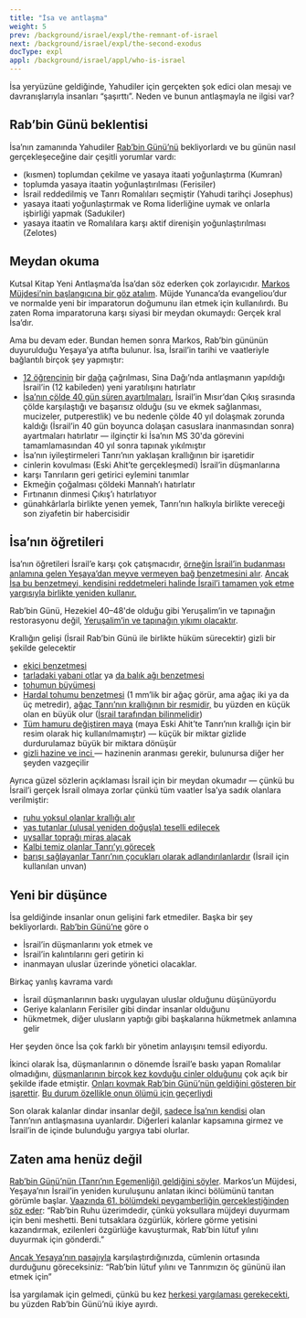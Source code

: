 ```yaml
---
title: "İsa ve antlaşma"
weight: 5
prev: /background/israel/expl/the-remnant-of-israel
next: /background/israel/expl/the-second-exodus
docType: expl
appl: /background/israel/appl/who-is-israel
---
```


İsa yeryüzüne geldiğinde, Yahudiler için gerçekten şok edici olan mesajı ve davranışlarıyla insanları “şaşırttı”. Neden ve bunun antlaşmayla ne ilgisi var?

## Rab’bin Günü beklentisi

<a name="b6b5"></a>
İsa’nın zamanında Yahudiler [Rab’bin Günü’nü](/background/israel/expl/the-day-of-the-lord) bekliyorlardı ve bu günün nasıl gerçekleşeceğine dair çeşitli yorumlar vardı:

- (kısmen) toplumdan çekilme ve yasaya itaati yoğunlaştırma (Kumran)
- toplumda yasaya itaatin yoğunlaştırılması (Ferisiler)
- İsrail reddedilmiş ve Tanrı Romalıları seçmiştir (Yahudi tarihçi Josephus)
- yasaya itaati yoğunlaştırmak ve Roma liderliğine uymak ve onlarla işbirliği yapmak (Sadukiler)
- yasaya itaatin ve Romalılara karşı aktif direnişin yoğunlaştırılması (Zelotes)

## Meydan okuma

<a name="1481"></a>
Kutsal Kitap Yeni Antlaşma’da İsa’dan söz ederken çok zorlayıcıdır. [Markos Müjdesi’nin başlangıcına bir göz atalım](https://biblehub.com/interlinear/mark/1-1.htm). Müjde Yunanca’da evangeliou’dur ve normalde yeni bir imparatorun doğumunu ilan etmek için kullanılırdı. Bu zaten Roma imparatoruna karşı siyasi bir meydan okumaydı: Gerçek kral İsa’dır.

Ama bu devam eder. Bundan hemen sonra Markos, Rab’bin gününün duyurulduğu Yeşaya’ya atıfta bulunur. İsa, İsrail’in tarihi ve vaatleriyle bağlantılı birçok şey yapmıştır:

- [12 öğrencinin](https://www.bibleserver.com/TR/Markos3%3A13-19) bir [dağa](https://www.bibleserver.com/TR/Luka6%3A12-13) çağrılması, Sina Dağı’nda antlaşmanın yapıldığı İsrail’in (12 kabileden) yeni yaratılışını hatırlatır
- [İsa’nın çölde 40 gün süren ayartılmaları](https://www.bibleserver.com/TR/Luka4%3A1-13), İsrail’in Mısır’dan Çıkış sırasında çölde karşılaştığı ve başarısız olduğu (su ve ekmek sağlanması, mucizeler, putperestlik) ve bu nedenle çölde 40 yıl dolaşmak zorunda kaldığı (İsrail’in 40 gün boyunca dolaşan casuslara inanmasından sonra) ayartmaları hatırlatır — ilginçtir ki İsa’nın MS 30'da görevini tamamlamasından 40 yıl sonra tapınak yıkılmıştır
- İsa’nın iyileştirmeleri Tanrı’nın yaklaşan krallığının bir işaretidir
- cinlerin kovulması (Eski Ahit’te gerçekleşmedi) İsrail’in düşmanlarına
- karşı Tanrıların geri getirici eylemini tanımlar
- Ekmeğin çoğalması çöldeki Mannah’ı hatırlatır
- Fırtınanın dinmesi Çıkış’ı hatırlatıyor
- günahkârlarla birlikte yenen yemek, Tanrı’nın halkıyla birlikte vereceği son ziyafetin bir habercisidir

## İsa’nın öğretileri

<a name="9f5f"></a>
İsa’nın öğretileri İsrail’e karşı çok çatışmacıdır, [örneğin İsrail’in budanması anlamına gelen Yeşaya’dan meyve vermeyen bağ benzetmesini alır](https://www.bibleserver.com/TR/Ye%C5%9Faya5%3A1-7). [Ancak İsa bu benzetmeyi, kendisini reddetmeleri halinde İsrail’i tamamen yok etme yargısıyla birlikte yeniden kullanır.](https://www.bibleserver.com/TR/Matta21%3A33-45)

Rab’bin Günü, Hezekiel 40–48'de olduğu gibi Yeruşalim’in ve tapınağın restorasyonu değil, [Yeruşalim’in ve tapınağın yıkımı olacaktır](https://www.bibleserver.com/TR/Markos13).

Krallığın gelişi (İsrail Rab’bin Günü ile birlikte hüküm sürecektir) gizli bir şekilde gelecektir

- [eki̇ci̇ benzetmesi̇](https://www.bibleserver.com/TR/Markos4%3A1-20)
- [tarladaki yabani otlar](https://www.bibleserver.com/TR/Matta13%3A24-30) ya [da balık ağı benzetmesi](https://www.bibleserver.com/TR/Matta13%3A47-50)
- [tohumun büyümesi](https://www.bibleserver.com/TR/Markos4%3A26-29)
- [Hardal tohumu benzetmesi](https://www.bibleserver.com/TR/Markos4%3A30-32) (1 mm’lik bir ağaç görür, ama ağaç iki ya da üç metredir), [ağaç Tanrı’nın krallığının bir resmidir,](https://www.bibleserver.com/TR/Hezekiel17) bu yüzden en küçük olan en büyük olur ([İsrail tarafından bilinmelidir](https://www.bibleserver.com/TR/Yasan%C4%B1n%20Tekrar%C4%B17%3A7))
- [Tüm hamuru değiştiren maya](https://www.bibleserver.com/TR/Matta13%3A33) (maya Eski Ahit’te Tanrı’nın krallığı için bir resim olarak hiç kullanılmamıştır) — küçük bir miktar gizlide durdurulamaz büyük bir miktara dönüşür
- [gizli hazine ve inci ](https://www.bibleserver.com/TR/Matta13%3A44-46)— hazinenin aranması gerekir, bulunursa diğer her şeyden vazgeçilir

Ayrıca güzel sözlerin açıklaması İsrail için bir meydan okumadır — çünkü bu İsrail’i gerçek İsrail olmaya zorlar çünkü tüm vaatler İsa’ya sadık olanlara verilmiştir:

- [ruhu yoksul olanlar krallığı alır](https://www.bibleserver.com/TR/Matta5%3A3)
- [yas tutanlar (ulusal yeniden doğuşla) teselli edilecek](https://www.bibleserver.com/TR/Matta5%3A4)
- [uysallar toprağı miras alacak](https://www.bibleserver.com/TR/Matta5%3A5)
- [Kalbi temiz olanlar Tanrı’yı görecek](https://www.bibleserver.com/TR/Matta5%3A8)
- [barışı sağlayanlar Tanrı’nın çocukları olarak adlandırılanlardır](https://www.bibleserver.com/TR/Matta5%3A9) (İsrail için kullanılan unvan)

## Yeni bir düşünce

<a name="177b"></a>
İsa geldiğinde insanlar onun gelişini fark etmediler. Başka bir şey bekliyorlardı. [Rab’bin Günü’ne](/background/israel/expl/the-day-of-the-lord) göre o

- İsrail’in düşmanlarını yok etmek ve
- İsrail’in kalıntılarını geri getirin ki
- inanmayan uluslar üzerinde yönetici olacaklar.

Birkaç yanlış kavrama vardı

- İsrail düşmanlarının baskı uygulayan uluslar olduğunu düşünüyordu
- Geriye kalanların Ferisiler gibi dindar insanlar olduğunu
- hükmetmek, diğer ulusların yaptığı gibi başkalarına hükmetmek anlamına gelir

Her şeyden önce İsa çok farklı bir yönetim anlayışını temsil ediyordu.

İkinci olarak İsa, düşmanlarının o dönemde İsrail’e baskı yapan Romalılar olmadığını, [düşmanlarının birçok kez kovduğu cinler olduğunu](https://www.bibleserver.com/TR/Markos3%3A22-27) çok açık bir şekilde ifade etmiştir. [Onları kovmak Rab’bin Günü’nün geldiğini gösteren bir işarettir](https://www.bibleserver.com/TR/Matta12%3A28). [Bu durum özellikle onun ölümü için geçerliydi](https://www.bibleserver.com/TR/Yuhanna12%3A31-33)

Son olarak kalanlar dindar insanlar değil, [sadece İsa’nın kendisi](/bible/daniel/expl/the-son-of-man-and-the-remnant) olan Tanrı’nın antlaşmasına uyanlardır. Diğerleri kalanlar kapsamına girmez ve İsrail’in de içinde bulunduğu yargıya tabi olurlar.

## Zaten ama henüz değil

<a name="1438"></a>
[Rab’bin Günü’nün (Tanrı’nın Egemenliği) geldiğini söyler](https://www.bibleserver.com/TR/Markos1%3A1-15). Markos’un Müjdesi, Yeşaya’nın İsrail’in yeniden kuruluşunu anlatan ikinci bölümünü tanıtan görümle başlar. [Vaazında 61. bölümdeki peygamberliğin gerçekleştiğinden söz eder](https://www.bibleserver.com/TR/Luka4%3A16-21): “Rab’bin Ruhu üzerimdedir, çünkü yoksullara müjdeyi duyurmam için beni meshetti. Beni tutsaklara özgürlük, körlere görme yetisini kazandırmak, ezilenleri özgürlüğe kavuşturmak, Rab’bin lütuf yılını duyurmak için gönderdi.”

[Ancak Yeşaya’nın pasajıyla](https://www.bibleserver.com/TR/Ye%C5%9Faya61%3A1-2) karşılaştırdığınızda, cümlenin ortasında durduğunu göreceksiniz: “Rab’bin lütuf yılını ve Tanrımızın öç gününü ilan etmek için”

İsa yargılamak için gelmedi, çünkü bu kez [herkesi yargılaması gerekecekti](https://www.bibleserver.com/TR/Matta11%3A20-24), bu yüzden Rab’bin Günü’nü ikiye ayırdı.


